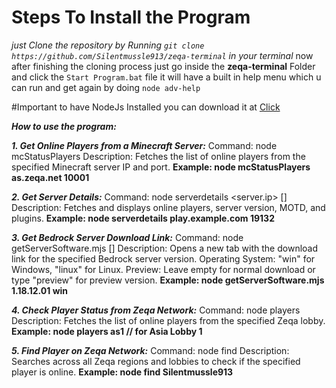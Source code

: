 # Steps To Install the Program
*just Clone the repository by Running `git clone https://github.com/Silentmussle913/zeqa-terminal` in your terminal*
now after finishing the cloning process just go inside the **zeqa-terminal** Folder and click the `Start Program.bat` file it will have a built in help menu which u can run and get again by doing `node adv-help`

#Important to have NodeJs Installed you can download it at [Click](https://nodejs.org/en/download/package-manager)

***How to use the program:***

***1. Get Online Players from a Minecraft Server:***
   Command: node mcStatusPlayers <serverIp> <serverPort>
   Description: Fetches the list of online players from the specified Minecraft server IP and port.
   **Example: node mcStatusPlayers as.zeqa.net 10001**

***2. Get Server Details:***
   Command: node serverdetails <server.ip> [<port>]
   Description: Fetches and displays online players, server version, MOTD, and plugins.
   **Example: node serverdetails play.example.com 19132**

***3. Get Bedrock Server Download Link:***
   Command: node getServerSoftware.mjs <version> <operating-system> [<preview>]
   Description: Opens a new tab with the download link for the specified Bedrock server version.
   Operating System: "win" for Windows, "linux" for Linux.
   Preview: Leave empty for normal download or type "preview" for preview version.
   **Example: node getServerSoftware.mjs 1.18.12.01 win**

***4. Check Player Status from Zeqa Network:***
   Command: node players <region><lobby>
   Description: Fetches the list of online players from the specified Zeqa lobby.
   **Example: node players as1  // for Asia Lobby 1**

***5. Find Player on Zeqa Network:***
   Command: node find <PlayerName>
   Description: Searches across all Zeqa regions and lobbies to check if the specified player is online.
   **Example: node find Silentmussle913**
